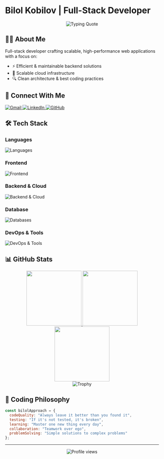 # Bilol Kobilov | Full-Stack Developer

<p align="center">
  <img src="https://readme-typing-svg.demolab.com?font=Fira+Code&weight=600&size=26&duration=4000&pause=1000&color=58A6FF&center=true&vCenter=true&width=800&lines=If+it+works%2C+don't+touch+it." alt="Typing Quote" />
</p>

## 👨‍💻 About Me

Full-stack developer crafting scalable, high-performance web applications with a focus on:

- ⚡ Efficient & maintainable backend solutions
- 🚀 Scalable cloud infrastructure
- 🔍 Clean architecture & best coding practices

## 🔗 Connect With Me

<div align="left">
  <a href="mailto:bilolkobilov1@gmail.com">
    <img src="https://img.shields.io/badge/Gmail-EA4335?style=for-the-badge&logo=gmail&logoColor=white" alt="Gmail" />
  </a>
  <a href="http://www.linkedin.com/in/bilolkobilov">
    <img src="https://img.shields.io/badge/LinkedIn-0A66C2?style=for-the-badge&logo=linkedin&logoColor=white" alt="LinkedIn" />
  </a>
  <a href="https://github.com/bilolkobilov">
    <img src="https://img.shields.io/badge/GitHub-181717?style=for-the-badge&logo=github&logoColor=white" alt="GitHub" />
  </a>
</div>

## 🛠️ Tech Stack

### Languages
<div>
  <img src="https://skillicons.dev/icons?i=js,ts,cs,python,java" alt="Languages" />
</div>

### Frontend
<div>
  <img src="https://skillicons.dev/icons?i=react,angular,html,css,bootstrap,sass" alt="Frontend" />
</div>

### Backend & Cloud
<div>
  <img src="https://skillicons.dev/icons?i=nodejs,express,dotnet,aws,azure" alt="Backend & Cloud" />
</div>

### Database
<div>
  <img src="https://skillicons.dev/icons?i=mysql,postgres,mongodb,sqlite,redis" alt="Databases" />
</div>

### DevOps & Tools
<div>
  <img src="https://skillicons.dev/icons?i=docker,kubernetes,git,github,gitlab,postman" alt="DevOps & Tools" />
</div>

## 📊 GitHub Stats

<div align="center">
  <a href="https://github.com/bilolkobilov">
    <img height="180em" src="https://github-readme-stats-sigma-five.vercel.app/api?username=bilolkobilov&show_icons=true&theme=tokyonight&include_all_commits=true&count_private=true&hide_border=true" />
  </a>
  <a href="https://github.com/bilolkobilov">
    <img height="180em" src="https://github-readme-stats-sigma-five.vercel.app/api/top-langs/?username=bilolkobilov&layout=compact&langs_count=7&theme=tokyonight&hide_border=true" />
  </a>
</div>

<div align="center">
  <a href="https://github.com/bilolkobilov">
    <img height="180em" src="https://github-readme-streak-stats.herokuapp.com/?user=bilolkobilov&theme=tokyonight&hide_border=true" />
  </a>
</div>

<div align="center">
  <img src="https://github-profile-trophy.vercel.app/?username=bilolkobilov&theme=tokyonight&no-frame=true&row=1&column=7" alt="Trophy" />
</div>

## 💭 Coding Philosophy

```javascript
const bilolApproach = {
  codeQuality: "Always leave it better than you found it",
  testing: "If it's not tested, it's broken",
  learning: "Master one new thing every day",
  collaboration: "Teamwork over ego",
  problemSolving: "Simple solutions to complex problems"
};
```

---

<p align="center">
  <img src="https://komarev.com/ghpvc/?username=bilolkobilov&label=Profile%20views&color=0e75b6&style=flat" alt="Profile views" />
</p>
